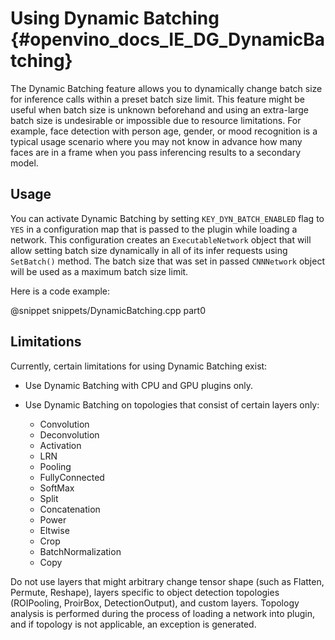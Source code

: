 # Using Dynamic Batching {#openvino_docs_IE_DG_DynamicBatching}

The Dynamic Batching feature allows you to dynamically change batch size for inference calls
within a preset batch size limit.
This feature might be useful when batch size is unknown beforehand and using an extra-large batch size is
undesirable or impossible due to resource limitations.
For example, face detection with person age, gender, or mood recognition is a typical usage scenario where you may not know in advance how many faces are in a frame when you pass inferencing results to a secondary model.


## Usage

You can activate Dynamic Batching by setting <code>KEY_DYN_BATCH_ENABLED</code> flag to <code>YES</code> in a configuration map that is
passed to the plugin while loading a network.
This configuration creates an <code>ExecutableNetwork</code> object that will allow setting batch size
dynamically in all of its infer requests using <code>SetBatch()</code> method.
The batch size that was set in passed <code>CNNNetwork</code> object will be used as a maximum batch size limit.

Here is a code example:

@snippet snippets/DynamicBatching.cpp part0


## Limitations

Currently, certain limitations for using Dynamic Batching exist:

* Use Dynamic Batching with CPU and GPU plugins only.

* Use Dynamic Batching on topologies that consist of certain layers only:

	* Convolution
	* Deconvolution
	* Activation
	* LRN
	* Pooling
	* FullyConnected
	* SoftMax
	* Split
	* Concatenation
	* Power
	* Eltwise
	* Crop
	* BatchNormalization
	* Copy
	
Do not use layers that might arbitrary change tensor shape (such as Flatten, Permute, Reshape),
layers specific to object detection topologies (ROIPooling, ProirBox, DetectionOutput), and
custom layers.
Topology analysis is performed during the process of loading a network into plugin, and if topology is
not applicable, an exception is generated.

